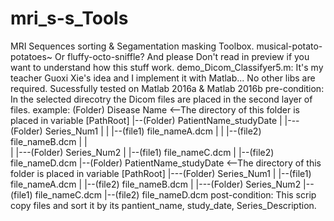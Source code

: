 # mri_s-s_Tools
MRI Sequences sorting &amp; Segamentation masking Toolbox. musical-potato-potatoes~ Or fluffy-octo-sniffle?
And please Don't read in preview if you want to understand how this stuff work.
  demo_Dicom_Classifyer5.m: It's my teacher Guoxi Xie's idea and I implement it with Matlab... 
    No other libs are required. Sucessfully tested on Matlab 2016a & Matlab 2016b
    pre-condition: In the selected direcotry the Dicom files are placed in the second layer of files. 
      example: 
            (Folder) Disease Name   <--The directory of this folder is placed in variable [PathRoot]
             |--(Folder) PatientName_studyDate 
             |   |---(Folder) Series_Num1
             |   |    |--(file1) file_nameA.dcm
             |   |    |--(file2) file_nameB.dcm
             |   |  
             |   |---(Folder) Series_Num2
             |        |--(file1) file_nameC.dcm
             |        |--(file2) file_nameD.dcm
             |--(Folder) PatientName_studyDate <--The directory of this folder is placed in variable [PathRoot]
                |---(Folder) Series_Num1
                |    |--(file1) file_nameA.dcm
                |    |--(file2) file_nameB.dcm
                |
                |---(Folder) Series_Num2
                     |--(file1) file_nameC.dcm
                     |--(file2) file_nameD.dcm
    post-condition: This scrip copy files and sort it by its pantient_name, study_date, Series_Description.
    
